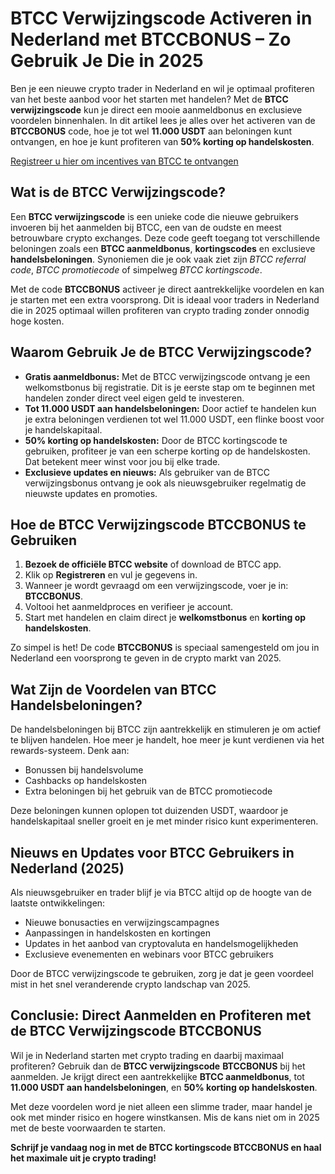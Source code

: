 
<h1>BTCC Verwijzingscode Activeren in Nederland met BTCCBONUS – Zo Gebruik Je Die in 2025</h1>
<p>Ben je een nieuwe crypto trader in Nederland en wil je optimaal profiteren van het beste aanbod voor het starten met handelen? Met de <strong>BTCC verwijzingscode</strong> kun je direct een mooie aanmeldbonus en exclusieve voordelen binnenhalen. In dit artikel lees je alles over het activeren van de <strong>BTCCBONUS</strong> code, hoe je tot wel <strong>11.000 USDT</strong> aan beloningen kunt ontvangen, en hoe je kunt profiteren van <strong>50% korting op handelskosten</strong>.</p>
<p><a href="https://partner.btcc.com/us/c/BTCCBONUS/9303" target="_blank">Registreer u hier om incentives van BTCC te ontvangen</a></p>

<img src="https://images.mirror-media.xyz/publication-images/hqUnb1SNqiBLtBbWor7b2.png?height=960&amp;width=1920" decoding="async" data-nimg="fill" class="css-xah9so" style="position:absolute;top:0;left:0;bottom:0;right:0;box-sizing:border-box;padding:0;border:none;margin:auto;display:block;width:0;height:0;min-width:100%;max-width:100%;min-height:100%;max-height:100%">
<h2>Wat is de BTCC Verwijzingscode?</h2>
<p>Een <strong>BTCC verwijzingscode</strong> is een unieke code die nieuwe gebruikers invoeren bij het aanmelden bij BTCC, een van de oudste en meest betrouwbare crypto exchanges. Deze code geeft toegang tot verschillende beloningen zoals een <strong>BTCC aanmeldbonus</strong>, <strong>kortingscodes</strong> en exclusieve <strong>handelsbeloningen</strong>. Synoniemen die je ook vaak ziet zijn <em>BTCC referral code</em>, <em>BTCC promotiecode</em> of simpelweg <em>BTCC kortingscode</em>.</p>
<p>Met de code <strong>BTCCBONUS</strong> activeer je direct aantrekkelijke voordelen en kan je starten met een extra voorsprong. Dit is ideaal voor traders in Nederland die in 2025 optimaal willen profiteren van crypto trading zonder onnodig hoge kosten.</p>
<h2>Waarom Gebruik Je de BTCC Verwijzingscode?</h2>
<ul>
<li><strong>Gratis aanmeldbonus:</strong> Met de BTCC verwijzingscode ontvang je een welkomstbonus bij registratie. Dit is je eerste stap om te beginnen met handelen zonder direct veel eigen geld te investeren.</li>
<li><strong>Tot 11.000 USDT aan handelsbeloningen:</strong> Door actief te handelen kun je extra beloningen verdienen tot wel 11.000 USDT, een flinke boost voor je handelskapitaal.</li>
<li><strong>50% korting op handelskosten:</strong> Door de BTCC kortingscode te gebruiken, profiteer je van een scherpe korting op de handelskosten. Dat betekent meer winst voor jou bij elke trade.</li>
<li><strong>Exclusieve updates en nieuws:</strong> Als gebruiker van de BTCC verwijzingsbonus ontvang je ook als nieuwsgebruiker regelmatig de nieuwste updates en promoties.</li>
</ul>
<h2>Hoe de BTCC Verwijzingscode BTCCBONUS te Gebruiken</h2>
<ol>
<li><strong>Bezoek de officiële BTCC website</strong> of download de BTCC app.</li>
<li>Klik op <strong>Registreren</strong> en vul je gegevens in.</li>
<li>Wanneer je wordt gevraagd om een verwijzingscode, voer je in: <strong>BTCCBONUS</strong>.</li>
<li>Voltooi het aanmeldproces en verifieer je account.</li>
<li>Start met handelen en claim direct je <strong>welkomstbonus</strong> en <strong>korting op handelskosten</strong>.</li>
</ol>
<p>Zo simpel is het! De code <strong>BTCCBONUS</strong> is speciaal samengesteld om jou in Nederland een voorsprong te geven in de crypto markt van 2025.</p>
<h2>Wat Zijn de Voordelen van BTCC Handelsbeloningen?</h2>
<p>De handelsbeloningen bij BTCC zijn aantrekkelijk en stimuleren je om actief te blijven handelen. Hoe meer je handelt, hoe meer je kunt verdienen via het rewards-systeem. Denk aan:</p>
<ul>
<li>Bonussen bij handelsvolume</li>
<li>Cashbacks op handelskosten</li>
<li>Extra beloningen bij het gebruik van de BTCC promotiecode</li>
</ul>
<p>Deze beloningen kunnen oplopen tot duizenden USDT, waardoor je handelskapitaal sneller groeit en je met minder risico kunt experimenteren.</p>
<h2>Nieuws en Updates voor BTCC Gebruikers in Nederland (2025)</h2>
<p>Als nieuwsgebruiker en trader blijf je via BTCC altijd op de hoogte van de laatste ontwikkelingen:</p>
<ul>
<li>Nieuwe bonusacties en verwijzingscampagnes</li>
<li>Aanpassingen in handelskosten en kortingen</li>
<li>Updates in het aanbod van cryptovaluta en handelsmogelijkheden</li>
<li>Exclusieve evenementen en webinars voor BTCC gebruikers</li>
</ul>
<p>Door de BTCC verwijzingscode te gebruiken, zorg je dat je geen voordeel mist in het snel veranderende crypto landschap van 2025.</p>
<h2>Conclusie: Direct Aanmelden en Profiteren met de BTCC Verwijzingscode BTCCBONUS</h2>
<p>Wil je in Nederland starten met crypto trading en daarbij maximaal profiteren? Gebruik dan de <strong>BTCC verwijzingscode</strong> <strong>BTCCBONUS</strong> bij het aanmelden. Je krijgt direct een aantrekkelijke <strong>BTCC aanmeldbonus</strong>, tot <strong>11.000 USDT aan handelsbeloningen</strong>, en <strong>50% korting op handelskosten</strong>.</p>
<p>Met deze voordelen word je niet alleen een slimme trader, maar handel je ook met minder risico en hogere winstkansen. Mis de kans niet om in 2025 met de beste voorwaarden te starten.</p>
<p><strong>Schrijf je vandaag nog in met de BTCC kortingscode BTCCBONUS en haal het maximale uit je crypto trading!</strong></p>
</body>
</html>
